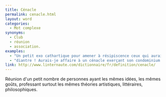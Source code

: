 ```yaml
---
title: Cénacle
permalink: cenacle.html
layout: word
categories:
  - Mot complexe
synonyms:
  - Club
  - réunion
  - association.
examples:
  - "Un petit exo cathartique pour amener à résipiscence ceux qui auraient fréquenté un cénacle de soudards dévoyés..."
  - "diantre ! Aurais-je affaire à un cénacle exerçant son condominium oligarchique ?"
link: http://www.linternaute.com/dictionnaire/fr/definition/cenacle/
---
```


Réunion d'un petit nombre de personnes ayant les mêmes idées, les mêmes goûts, professant surtout les mêmes théories artistiques, littéraires, philosophiques.

